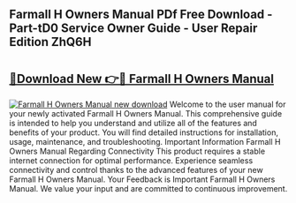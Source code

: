 ## Farmall H Owners Manual PDf Free Download - Part-tD0 Service Owner Guide - User Repair Edition ZhQ6H

# <h2><a href="http://bc41012.oget.top/?id=Farmall+H+Owners+Manual">🔗Download New 👉🔴 Farmall H Owners Manual</a></h2>

[![Farmall H Owners Manual new download](https://i.imgur.com/5g1atiW.png)](http://bc41012.oget.top/?id=Farmall+H+Owners+Manual)
Welcome to the user manual for your newly activated Farmall H Owners Manual. This comprehensive guide is intended to help you understand and utilize all of the features and benefits of your product. You will find detailed instructions for installation, usage, maintenance, and troubleshooting. Important Information Farmall H Owners Manual Regarding Connectivity This product requires a stable internet connection for optimal performance. Experience seamless connectivity and control thanks to the advanced features of your new Farmall H Owners Manual. Your Feedback is Important Farmall H Owners Manual. We value your input and are committed to continuous improvement.
